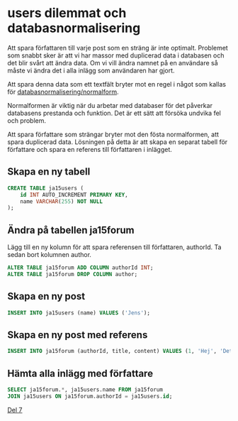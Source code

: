 
# users dilemmat och databasnormalisering

Att spara författaren till varje post som en sträng är inte optimalt. Problemet som snabbt sker är att vi har massor med duplicerad data i databasen och det blir svårt att ändra data. Om vi vill ändra namnet på en användare så måste vi ändra det i alla inlägg som användaren har gjort.

Att spara denna data som ett textfält bryter mot en regel i något som kallas för [databasnormalisering/normalform](https://sv.wikipedia.org/wiki/Normalform_(databaser)).

Normalformen är viktig när du arbetar med databaser för det påverkar databasens prestanda och funktion. Det är ett sätt att försöka undvika fel och problem.

Att spara författare som strängar bryter mot den fösta normalformen, att spara duplicerad data. Lösningen på detta är att skapa en separat tabell för författare och spara en referens till författaren i inlägget.

## Skapa en ny tabell

```sql
CREATE TABLE ja15users (
    id INT AUTO_INCREMENT PRIMARY KEY,
    name VARCHAR(255) NOT NULL
);
```

## Ändra på tabellen ja15forum

Lägg till en ny kolumn för att spara referensen till författaren, authorId.
Ta sedan bort kolumnen author.

```sql
ALTER TABLE ja15forum ADD COLUMN authorId INT;
ALTER TABLE ja15forum DROP COLUMN author;
```



## Skapa en ny post

```sql
INSERT INTO ja15users (name) VALUES ('Jens');
```

## Skapa en ny post med referens

```sql
INSERT INTO ja15forum (authorId, title, content) VALUES (1, 'Hej', 'Detta är ett test');
```

## Hämta alla inlägg med författare

```sql
SELECT ja15forum.*, ja15users.name FROM ja15forum
JOIN ja15users ON ja15forum.authorId = ja15users.id;
```

[Del 7](part-7.md)